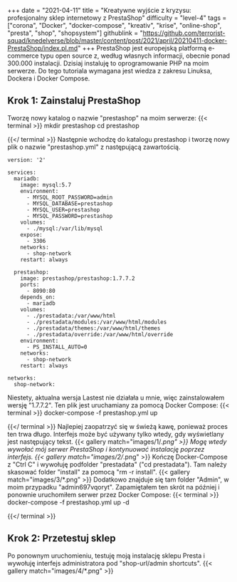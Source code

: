 +++
date = "2021-04-11"
title = "Kreatywne wyjście z kryzysu: profesjonalny sklep internetowy z PrestaShop"
difficulty = "level-4"
tags = ["corona", "Docker", "docker-compose", "kreativ", "krise", "online-shop", "presta", "shop", "shopsystem"]
githublink = "https://github.com/terrorist-squad/knedelverse/blob/master/content/post/2021/april/20210411-docker-PrestaShop/index.pl.md"
+++
PrestaShop jest europejską platformą e-commerce typu open source z, według własnych informacji, obecnie ponad 300.000 instalacji. Dzisiaj instaluję to oprogramowanie PHP na moim serwerze. Do tego tutoriala wymagana jest wiedza z zakresu Linuksa, Dockera i Docker Compose.
## Krok 1: Zainstaluj PrestaShop
Tworzę nowy katalog o nazwie "prestashop" na moim serwerze:
{{< terminal >}}
mkdir prestashop
cd prestashop

{{</ terminal >}}
Następnie wchodzę do katalogu prestashop i tworzę nowy plik o nazwie "prestashop.yml" z następującą zawartością.
```
version: '2'

services:
  mariadb:
    image: mysql:5.7
    environment:
      - MYSQL_ROOT_PASSWORD=admin
      - MYSQL_DATABASE=prestashop
      - MYSQL_USER=prestashop
      - MYSQL_PASSWORD=prestashop
    volumes:
      - ./mysql:/var/lib/mysql
    expose:
      - 3306
    networks:
      - shop-network
    restart: always

  prestashop:
    image: prestashop/prestashop:1.7.7.2
    ports:
      - 8090:80
    depends_on:
      - mariadb
    volumes:
      - ./prestadata:/var/www/html
      - ./prestadata/modules:/var/www/html/modules
      - ./prestadata/themes:/var/www/html/themes
      - ./prestadata/override:/var/www/html/override
    environment:
      - PS_INSTALL_AUTO=0
    networks:
      - shop-network
    restart: always

networks:
  shop-network:

```
Niestety, aktualna wersja Lastest nie działała u mnie, więc zainstalowałem wersję "1.7.7.2". Ten plik jest uruchamiany za pomocą Docker Compose:
{{< terminal >}}
docker-compose -f prestashop.yml up

{{</ terminal >}}
Najlepiej zaopatrzyć się w świeżą kawę, ponieważ proces ten trwa długo. Interfejs może być używany tylko wtedy, gdy wyświetlany jest następujący tekst.
{{< gallery match="images/1/*.png" >}}
Mogę wtedy wywołać mój serwer PrestaShop i kontynuować instalację poprzez interfejs.
{{< gallery match="images/2/*.png" >}}
Kończę Docker-Compose z "Ctrl C" i wywołuję podfolder "prestadata" ("cd prestadata"). Tam należy skasować folder "install" za pomocą "rm -r install".
{{< gallery match="images/3/*.png" >}}
Dodatkowo znajduje się tam folder "Admin", w moim przypadku "admin697vqoryt". Zapamiętałem ten skrót na później i ponownie uruchomiłem serwer przez Docker Compose:
{{< terminal >}}
docker-compose -f prestashop.yml up -d

{{</ terminal >}}

## Krok 2: Przetestuj sklep
Po ponownym uruchomieniu, testuję moją instalację sklepu Presta i wywołuję interfejs administratora pod "shop-url/admin shortcuts".
{{< gallery match="images/4/*.png" >}}